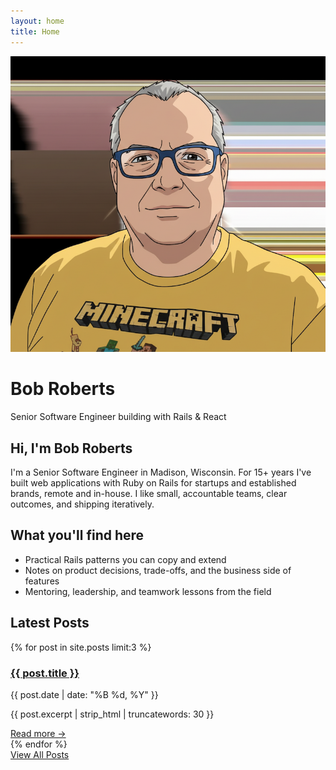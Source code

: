 ```yaml
---
layout: home
title: Home
---
```


<div class="mini-hero">
  <img src="/assets/images/comic-bob.png" alt="Bob Roberts" class="avatar">
  <div class="mini-hero-content">
    <h1>Bob Roberts</h1>
    <p>Senior Software Engineer building with Rails & React</p>
  </div>
</div>

## Hi, I'm Bob Roberts

I'm a Senior Software Engineer in Madison, Wisconsin. For 15+ years I've built web applications with Ruby on Rails for startups and established brands, remote and in-house. I like small, accountable teams, clear outcomes, and shipping iteratively.

## What you'll find here

- Practical Rails patterns you can copy and extend
- Notes on product decisions, trade-offs, and the business side of features
- Mentoring, leadership, and teamwork lessons from the field

## Latest Posts

{% for post in site.posts limit:3 %}
<article class="post-preview">
  <h3><a href="{{ post.url | relative_url }}">{{ post.title }}</a></h3>
  <p class="post-meta">{{ post.date | date: "%B %d, %Y" }}</p>
  <p>{{ post.excerpt | strip_html | truncatewords: 30 }}</p>
  <a href="{{ post.url | relative_url }}" class="read-more">Read more →</a>
</article>
{% endfor %}

<div class="all-posts">
  <a href="/posts/" class="btn btn-primary">View All Posts</a>
</div>
